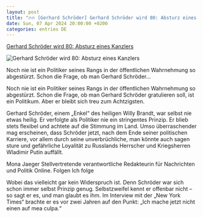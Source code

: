 ```yaml
---
layout: post
title: "🔥🔥 [Gerhard Schröder] Gerhard Schröder wird 80: Absturz eines Kanzlers"
date: Sun, 07 Apr 2024 20:00:00 +0200
categories: entries DE
---
```

[Gerhard Schröder wird 80: Absturz eines Kanzlers](https://www.faz.net/aktuell/politik/inland/gerhard-schroeder-wird-80-absturz-eines-kanzlers-19633540.html)

![Gerhard Schröder wird 80: Absturz eines Kanzlers](https://media1.faz.net/ppmedia/aktuell/politik/2388789092/1.9633539/facebook_teaser_fplus/provoziert-noch-immer-gerhard.jpg)

Noch nie ist ein Politiker seines Rangs in der öffentlichen Wahrnehmung so abgestürzt. Schon die Frage, ob man Gerhard Schröder...

Noch nie ist ein Politiker seines Rangs in der öffentlichen Wahrnehmung so abgestürzt. Schon die Frage, ob man Gerhard Schröder gratulieren soll, ist ein Politikum. Aber er bleibt sich treu zum Achtzigsten.

Gerhard Schröder, einem „Enkel“ des heiligen Willy Brandt, war selbst nie etwas heilig. Er verfolgte als Politiker nie ein stringentes Prinzip. Er blieb stets flexibel und achtete auf die Stimmung im Land. Umso überraschender mag erscheinen, dass Schröder jetzt, nach dem Ende seiner politischen Karriere, vor allem durch seine unverbrüchliche, man könnte auch sagen sture und gefährliche Loyalität zu Russlands Herrscher und Kriegsherren Wladimir Putin auffällt.

Mona Jaeger Stellvertretende verantwortliche Redakteurin für Nachrichten und Politik Online. Folgen Ich folge



Wobei das vielleicht gar kein Widerspruch ist. Denn Schröder war sich schon immer selbst Prinzip genug. Selbstzweifel kennt er offenbar nicht – so sagt er es, und man glaubt es ihm. Im Interview mit der „New York Times“ brachte er es vor zwei Jahren auf den Punkt: „Ich mache jetzt nicht einen auf mea culpa.“

